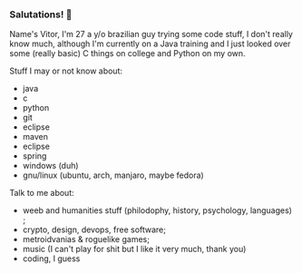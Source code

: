 ### Salutations! 👋

Name's Vitor, I'm 27 a y/o brazilian guy trying some code stuff, I don't really know much, although I'm currently on a Java training and I just looked over some (really basic) C things on college and Python on my own.

Stuff I may or not know about:

- java
- c
- python
- git
- eclipse
- maven
- eclipse
- spring
- windows (duh)
- gnu/linux (ubuntu, arch, manjaro, maybe fedora)

Talk to me about:

- weeb and humanities stuff (philodophy, history, psychology, languages) ; 
- crypto, design, devops, free software;
- metroidvanias & roguelike games;
- music (I can't play for shit but I like it very much, thank you)
- coding, I guess




<!--
**gehrkev/gehrkev** is a ✨ _special_ ✨ repository because its `README.md` (this file) appears on your GitHub profile.

Here are some ideas to get you started:

- 🔭 I’m currently working on ...
- 🌱 I’m currently learning ...
- 👯 I’m looking to collaborate on ...
- 🤔 I’m looking for help with ...
- 💬 Ask me about ...
- 📫 How to reach me: ...
- 😄 Pronouns: ...
- ⚡ Fun fact: ...
-->
